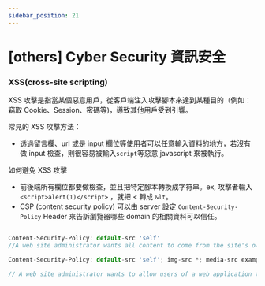 ```yaml
---
sidebar_position: 21
---
```


# [others] Cyber Security 資訊安全

### XSS(cross-site scripting)

XSS 攻擊是指當某個惡意用戶，從客戶端注入攻擊腳本來達到某種目的（例如：竊取 Cookie、Session、密碼等)，導致其他用戶受到引響。

常見的 XSS 攻擊方法：

- 透過留言欄、url 或是 input 欄位等使用者可以任意輸入資料的地方，若沒有做 input 檢查，則很容易被輸入`script`等惡意 javascript 來被執行。

如何避免 XSS 攻擊

- 前後端所有欄位都要做檢查，並且把特定腳本轉換成字符串。ex, 攻擊者輸入 `<script>alert(1)</script>` ，就把 < 轉成 `&lt`。
- CSP (content security policy) 可以由 server 設定 `Content-Security-Policy` Header 來告訴瀏覽器哪些 domain 的相關資料可以信任。

```js

Content-Security-Policy: default-src 'self'
//A web site administrator wants all content to come from the site's own origin (this excludes subdomains.)

Content-Security-Policy: default-src 'self'; img-src *; media-src example.org example.net; script-src userscripts.example.com

// A web site administrator wants to allow users of a web application to include images from any origin in their own content, but to restrict audio or video media to trusted providers, and all scripts only to a specific server that hosts trusted code.
```
